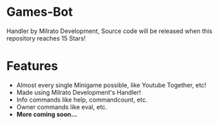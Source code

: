# Games-Bot
Handler by Milrato Development,  Source code will be released when this repository reaches 15 Stars!

# Features 
- Almost every single Minigame possible, like Youtube Together, etc!
- Made using Milrato Development's Handler! 
- Info commands like help, commandcount, etc.
- Owner commands like eval, etc.
- **More coming soon...**
